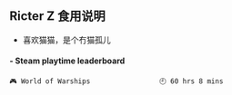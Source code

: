 ## Ricter Z 食用说明
- 喜欢猫猫，是个冇猫孤儿

<!-- steam-box start -->
#### - Steam playtime leaderboard
```text
🎮 World of Warships                 🕘 60 hrs 8 mins
```
<!-- Powered by https://github.com/YouEclipse/steam-box . -->
<!-- steam-box end -->
